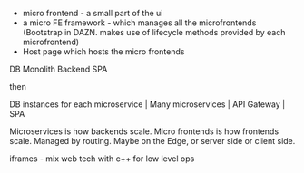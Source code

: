 - micro frontend - a small part of the ui
- a micro FE framework - which manages all the microfrontends (Bootstrap in DAZN. makes use of lifecycle methods provided by each microfrontend)
- Host page which hosts the micro frontends



DB
Monolith Backend
SPA

then

DB instances for each microservice
|
Many microservices
|
API Gateway
|
SPA


Microservices is how backends scale. Micro frontends is how frontends scale. Managed by routing. Maybe on the Edge, or server side or client side.


iframes - mix web tech with c++ for low level ops
